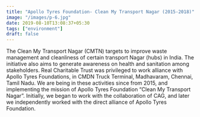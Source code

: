 ```yaml
---
title: "Apollo Tyres Foundation- Clean My Transport Nagar (2015-2018)"
image: "/images/p-6.jpg"
date: 2019-08-10T13:08:37+05:30
tags: ["environment"]
draft: false
---
```


The Clean My Transport Nagar (CMTN) targets to improve waste management and cleanliness of certain transport Nagar (hubs) in India. The initiative also aims to generate awareness on health and sanitation among stakeholders.
Real Charitable Trust was privileged to work alliance with Apollo Tyres Foundations, in CMDN Truck Terminal, Madhavaram, Chennai, Tamil Nadu. We are being in these activities since from 2015, and implementing the mission of Apollo Tyres Foundation “Clean My Transport Nagar”. Initially, we began to work with the collaboration of CAG, and later we independently worked with the direct alliance of Apollo Tyres Foundation. 
